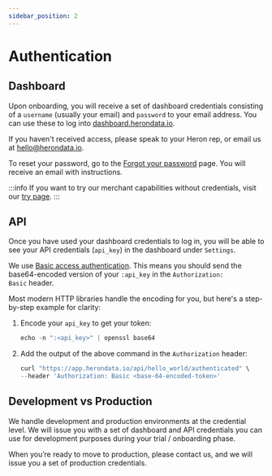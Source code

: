 ```yaml
---
sidebar_position: 2
---
```


# Authentication

## Dashboard

Upon onboarding, you will receive a set of dashboard credentials consisting of a
`username` (usually your email) and `password` to your email address. You can
use these to log into [dashboard.herondata.io](https://dashboard.herondata.io/).

If you haven't received access, please speak to your Heron rep, or email us at
hello@herondata.io.

To reset your password, go to the [Forgot your
password](https://dashboard.herondata.io/auth/forgot) page. You will receive an
email with instructions.

:::info
If you want to try our merchant capabilities without credentials, visit our [try page](https://www.herondata.io/try).
:::

## API

Once you have used your dashboard credentials to log in, you will be able to
see your API credentials (`api_key`) in the dashboard under
`Settings`.

We use [Basic access
authentication](https://en.wikipedia.org/wiki/Basic_access_authentication).
This means you should send the base64-encoded version of your
`:api_key` in the `Authorization: Basic` header.

Most modern HTTP libraries handle the encoding for you, but here's a
step-by-step example for clarity:

1. Encode your `api_key` to get your token:

    ```jsx
    echo -n ":<api_key>" | openssl base64
    ```

2. Add the output of the above command in the `Authorization` header:

    ```jsx
    curl "https://app.herondata.io/api/hello_world/authenticated" \
    --header 'Authorization: Basic <base-64-encoded-token>'
    ```

## Development vs Production

We handle development and production environments at the credential level. We will
issue you with a set of dashboard and API credentials you can use for
development purposes during your trial / onboarding phase.

When you’re ready to move to production, please contact us, and we will issue
you a set of production credentials.
